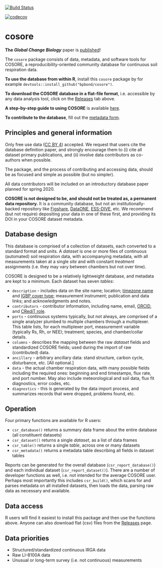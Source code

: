 [![Build Status](https://travis-ci.org/bpbond/cosore.svg?branch=master)](https://travis-ci.org/bpbond/cosore) 

[![codecov](https://codecov.io/gh/bpbond/cosore/branch/master/graph/badge.svg)](https://codecov.io/gh/bpbond/cosore)


# cosore

**The _Global Change Biology_** paper is [published](https://onlinelibrary.wiley.com/doi/full/10.1111/gcb.15353)!

The `cosore` package consists of data, metadata, and software tools for COSORE, a reproducibility-oriented 
community database for continuous soil respiration data.

**To use the database from within R**, install this `cosore` package by for example `devtools::install_github("bpbond/cosore")`.

**To download the COSORE database in a flat-file format**, i.e. accessible by any
data analysis tool, click on the
[Releases](https://github.com/bpbond/cosore/releases) tab above.

**A step-by-step guide to using COSORE** is available [here](https://rpubs.com/bpbond/502069).

**To contribute to the database**, fill out the [metadata form](https://forms.gle/xRSY7WwmWKTL6iCv5).

## Principles and general information

Only free use data ([CC BY 4](https://creativecommons.org/licenses/by/4.0/)) accepted.
We request that users cite the 
database definition paper, and strongly encourage them to (i) cite all dataset primary
publications, and (ii) involve data contributors as co-authors when possible.

The package, and the process of contributing and accessing data, should be as focused and 
simple as possible (but no simpler).

All data contributors will be included on an introductory database paper planned for spring 2020.

**COSORE is not designed to be, and should not be treated as, a permanent
data repository.** It is a community database, but not an institutionally-backed repository 
like [Figshare](https://figshare.com), [DataONE](https://www.dataone.org),
[ESS-DIVE](https://ess-dive.lbl.gov), etc. We recommend (but not require)
depositing your data in one of these first,
and providing its DOI in your COSORE dataset metadata.

## Database design

This database is comprised of a collection of datasets, each converted to a standard format and units.
A _dataset_ is one or more files of continuous (automated) soil respiration data,
with accompanying metadata, with all measurements taken at a single _site_ and with
constant _treatment_ assignments (i.e. they may vary between chambers but not over time).

COSORE is designed to be a relatively lightweight database, and metadata are kept to a minimum. 
Each dataset has seven _tables_:

* `description` - includes data on the
site name; location; [timezone name](https://en.wikipedia.org/wiki/List_of_tz_database_time_zones)
and [IGBP cover type](http://www.eomf.ou.edu/static/IGBP.pdf); measurement instrument;
publication and data links; and acknowledgments and notes.
* `contributors` - contributor information, including name, email, [ORCID](https://orcid.org), and
[CRediT role](https://www.casrai.org/credit.html).
* `ports` - continuous systems typically, but not always, are comprised of a single 
analyzer plumbed to multiple chambers through a multiplexer. This table lists,
for each multiplexer port, measurement variable (typically Rs, Rh, or NEE); 
treatment; species, and chamber/collar details.
* `columns` - describes the mapping between the raw _dataset_ fields and 
standardized COSORE fields; used during the import of raw (contributed) data.
* `ancillary` - arbitrary ancillary data: stand structure, carbon cycle, disturbance, etc. [All optional.]
* `data` - the actual chamber respiration data, with many possible fields including the required ones: 
beginning and end timestamps, flux rate, and port number. May also include meteorological
and soil data, flux fit diagnostics, error codes, etc.
* `diagnostics` - this is generated by the data import process, and summarizes
records that were dropped, problems found, etc.

## Operation

Four primary functions are available for R users:
* `csr_database()` returns a summary data frame about the entire database (all constituent datasets)
* `csr_dataset()` returns a single _dataset_, as a list of data frames
* `csr_table()` returns a single _table_, across one or many datasets
* `csr_metadata()` returns a metadata table describing all fields in dataset tables 

Reports can be generated for the overall database (`csr_report_database()`) 
and each individual dataset (`csr_report_dataset()`). 
There are a number of developer functions as well, i.e. not intended for the average
COSORE user. Perhaps most importantly this includes `csr_build()`, which scans for
and parses metadata on all installed datasets, then loads the data,
parsing raw data as necessary and available.

## Data access

R users will find it easiest to install this package and then use the functions above. Anyone can also download flat (csv) files from the [Releases](https://github.com/bpbond/cosore/releases) page.

## Data priorities

* Structured/standardized continuous IRGA data
* Raw LI-8100A data
* Unusual or long-term survey (i.e. not continuous) measurements
